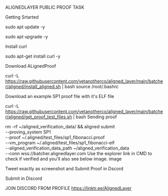 ALIGNEDLAYER PUBLIC PROOF TASK

Getting Srtarted

sudo apt update -y

sudo apt upgrade -y

Install curl

sudo apt-get install curl -y

Download ALignedProof

curl -L https://raw.githubusercontent.com/yetanotherco/aligned_layer/main/batcher/aligned/install_aligned.sh | bash
source /root/.bashrc

Download an example SP1 proof file with it's ELF file



curl -L https://raw.githubusercontent.com/yetanotherco/aligned_layer/main/batcher/aligned/get_proof_test_files.sh | bash
Sending proof


rm -rf ~/aligned_verification_data/ &&
aligned submit \
--proving_system SP1 \
--proof ~/.aligned/test_files/sp1_fibonacci.proof \
--vm_program ~/.aligned/test_files/sp1_fibonacci-elf \
--aligned_verification_data_path ~/aligned_verification_data \
--conn wss://batcher.alignedlayer.com
Use the explorer link in CMD to check if verified and you'll also see below image. image



Tweet exactly as screenshot and Submit Proof in Dscord


Submit in Discord


JOIN DISCORD FROM PROFILE
https://linktr.ee/AlignedLayer
